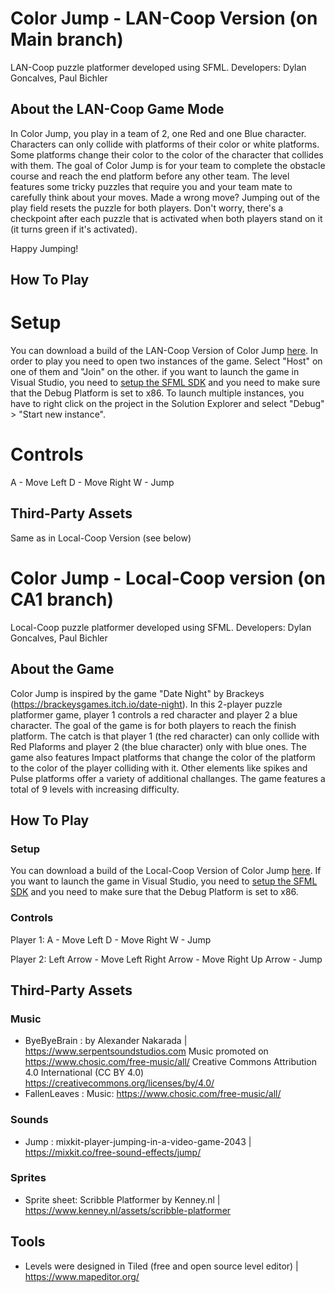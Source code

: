 # Color Jump - LAN-Coop Version (on Main branch)
LAN-Coop puzzle platformer developed using SFML.
Developers: Dylan Goncalves, Paul Bichler

## About the LAN-Coop Game Mode

In Color Jump, you play in a team of 2, one Red and one Blue character. Characters can only collide with platforms of their color or white platforms. Some platforms change their color to the color of the character that collides with them. The goal of Color Jump is for your team to complete the obstacle course and reach the end platform before any other team. The level features some tricky puzzles that require you and your team mate to carefully think about your moves. Made a wrong move? Jumping out of the play field resets the puzzle for both players. Don't worry, there's a checkpoint after each puzzle that is activated when both players stand on it (it turns green if it's activated).

Happy Jumping!

## How To Play

# Setup

You can download a build of the LAN-Coop Version of Color Jump [here](https://drive.google.com/drive/folders/1bUFFN-dDshgtw4UCCD0bkkmc7t-T6UYR?usp=sharing). In order to play you need to open two instances of the game. Select "Host" on one of them and "Join" on the other. 
if you want to launch the game in Visual Studio, you need to [setup the SFML SDK](https://www.sfml-dev.org/tutorials/2.5/start-vc.php) and you need to make sure that the Debug Platform is set to x86. To launch multiple instances, you have to right click on the project in the Solution Explorer and select "Debug" > "Start new instance".

# Controls

A - Move Left
D - Move Right
W - Jump

## Third-Party Assets

Same as in Local-Coop Version (see below)



# Color Jump - Local-Coop version (on CA1 branch)

Local-Coop puzzle platformer developed using SFML.
Developers: Dylan Goncalves, Paul Bichler

## About the Game

Color Jump is inspired by the game "Date Night" by Brackeys (https://brackeysgames.itch.io/date-night).
In this 2-player puzzle platformer game, player 1 controls a red character and player 2 a blue character. The goal of the game is for both players to reach the finish platform. The catch is that player 1 (the red character) can only collide with Red Plaforms and player 2 (the blue character) only with blue ones. The game also features Impact platforms that change the color of the platform to the color of the player colliding with it. Other elements like spikes and Pulse platforms offer a variety of additional challanges.
The game features a total of 9 levels with increasing difficulty.

## How To Play

### Setup

You can download a build of the Local-Coop Version of Color Jump [here](https://drive.google.com/drive/folders/1bXycBNmg24iVcVRo6TEBrcYLwMoGav4v?usp=sharing). If you want to launch the game in Visual Studio, you need to [setup the SFML SDK](https://www.sfml-dev.org/tutorials/2.5/start-vc.php) and you need to make sure that the Debug Platform is set to x86. 

### Controls

Player 1:
A - Move Left
D - Move Right
W - Jump

Player 2:
Left Arrow - Move Left
Right Arrow - Move Right
Up Arrow - Jump

## Third-Party Assets

### Music
- ByeByeBrain : by Alexander Nakarada | https://www.serpentsoundstudios.com 
  Music promoted on https://www.chosic.com/free-music/all/ 
  Creative Commons Attribution 4.0 International (CC BY 4.0) 
  https://creativecommons.org/licenses/by/4.0/
- FallenLeaves : Music: https://www.chosic.com/free-music/all/

### Sounds
- Jump : mixkit-player-jumping-in-a-video-game-2043 | https://mixkit.co/free-sound-effects/jump/

### Sprites
- Sprite sheet: Scribble Platformer by Kenney.nl | https://www.kenney.nl/assets/scribble-platformer

## Tools

- Levels were designed in Tiled (free and open source level editor) | https://www.mapeditor.org/
